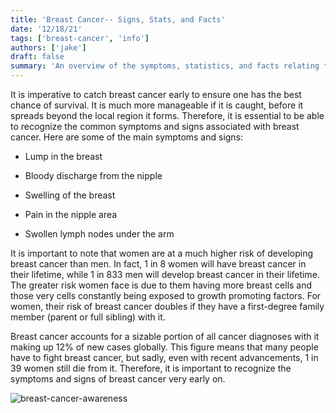```yaml
---
title: 'Breast Cancer-- Signs, Stats, and Facts'
date: '12/18/21'
tags: ['breast-cancer', 'info']
authors: ['jake']
draft: false
summary: 'An overview of the symptoms, statistics, and facts relating to breast cancer.'
---
```

It is imperative to catch breast cancer early to ensure one has the best chance of survival. It is much more manageable if it is caught, before it spreads beyond the local region it forms. Therefore, it is essential to be able to recognize the common symptoms and signs associated with breast cancer. Here are some of the main symptoms and signs:

-   Lump in the breast
    
-   Bloody discharge from the nipple
    
-   Swelling of the breast
    
-   Pain in the nipple area
    
-   Swollen lymph nodes under the arm
    

It is important to note that women are at a much higher risk of developing breast cancer than men. In fact, 1 in 8 women will have breast cancer in their lifetime, while 1 in 833 men will develop breast cancer in their lifetime. The greater risk women face is due to them having more breast cells and those very cells constantly being exposed to growth promoting factors. For women, their risk of breast cancer doubles if they have a first-degree family member (parent or full sibling) with it.

Breast cancer accounts for a sizable portion of all cancer diagnoses with it making up 12% of new cases globally. This figure means that many people have to fight breast cancer, but sadly, even with recent advancements, 1 in 39 women still die from it. Therefore, it is important to recognize the symptoms and signs of breast cancer very early on.

![breast-cancer-awareness](https://www.kenoshachc.org/wp-content/uploads/2019/09/gettyimages-1033733114.jpg)
